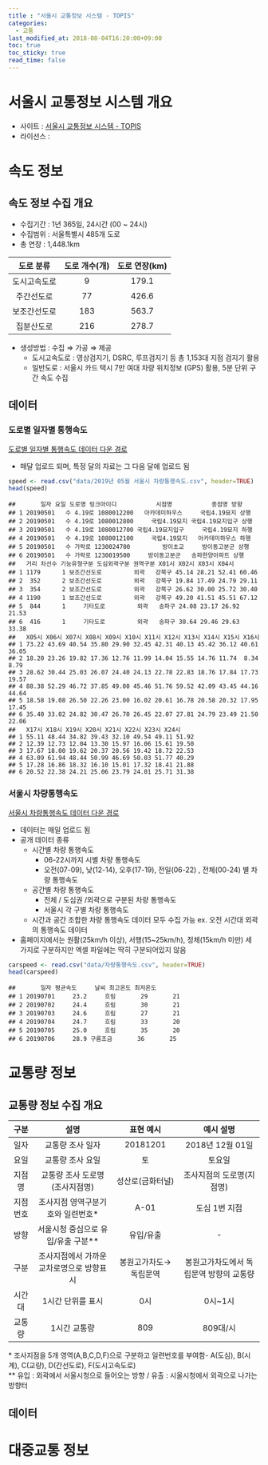 ```yaml
---
title : "서울시 교통정보 시스템 - TOPIS"
categories: 
  - 교통
last_modified_at: 2018-08-04T16:20:00+09:00
toc: true
toc_sticky: true
read_time: false
---
```


서울시 교통정보 시스템 개요
===========================

-   사이트 : [서울시 교통정보 시스템 - TOPIS](http://topis.seoul.go.kr/refRoom/openRefRoom_1.do)
-   라이선스 :

속도 정보
=========

속도 정보 수집 개요
-------------------

-   수집기간 : 1년 365일, 24시간 (00 ~ 24시)
-   수집범위 : 서울특별시 485개 도로
-   총 연장 : 1,448.1km

|   도로 분류  | 도로 개수(개) | 도로 연장(km) |
|:------------:|:-------------:|:-------------:|
| 도시고속도로 |       9       |     179.1     |
|  주간선도로  |       77      |     426.6     |
| 보조간선도로 |      183      |     563.7     |
|  집분산도로  |      216      |     278.7     |

-   생성방법 : 수집 ⇒ 가공 ⇒ 제공
    -   도시고속도로 : 영상검지기, DSRC, 루프검지기 등 총 1,153대 지점 검지기 활용
    -   일반도로 : 서울시 카드 택시 7만 여대 차량 위치정보 (GPS) 활용, 5분 단위 구간 속도 수집

데이터
------

### 도로별 일자별 통행속도

[도로별 일자별 통행속도 데이터 다운 경로](http://topis.seoul.go.kr/refRoom/openRefRoom_1_2.do)

-   매달 업로드 되며, 특정 달의 자료는 그 다음 달에 업로드 됨

``` r
speed <- read.csv("data/2019년 05월 서울시 차량통행속도.csv", header=TRUE)
head(speed)
```

    ##       일자 요일 도로명 링크아이디           시점명           종점명 방향
    ## 1 20190501   수 4.19로 1080012200   아카데미하우스     국립4.19묘지 상행
    ## 2 20190501   수 4.19로 1080012800     국립4.19묘지 국립4.19묘지입구 상행
    ## 3 20190501   수 4.19로 1080012700 국립4.19묘지입구     국립4.19묘지 하행
    ## 4 20190501   수 4.19로 1080012100     국립4.19묘지   아카데미하우스 하행
    ## 5 20190501   수 가락로 1230024700         방이초교     방이동고분군 상행
    ## 6 20190501   수 가락로 1230019500     방이동고분군   송파한양아파트 상행
    ##   거리 차선수 기능유형구분 도심외곽구분 권역구분 X01시 X02시 X03시 X04시
    ## 1 1179      1 보조간선도로         외곽   강북구 45.14 28.21 52.41 60.46
    ## 2  352      2 보조간선도로         외곽   강북구 19.84 17.49 24.79 29.11
    ## 3  354      2 보조간선도로         외곽   강북구 26.62 30.00 25.72 30.40
    ## 4 1190      1 보조간선도로         외곽   강북구 49.20 41.51 45.51 67.12
    ## 5  844      1     기타도로         외곽   송파구 24.08 23.17 26.92 21.53
    ## 6  416      1     기타도로         외곽   송파구 30.64 29.46 29.63 33.38
    ##   X05시 X06시 X07시 X08시 X09시 X10시 X11시 X12시 X13시 X14시 X15시 X16시
    ## 1 73.22 43.69 40.54 35.80 29.90 32.45 42.31 40.13 45.42 36.12 40.61 36.05
    ## 2 18.20 23.26 19.82 17.36 12.76 11.99 14.04 15.55 14.76 11.74  8.34  8.79
    ## 3 28.62 30.44 25.03 26.07 24.40 24.13 22.78 22.83 18.76 17.84 17.73 19.57
    ## 4 88.38 52.29 46.72 37.85 49.00 45.46 51.76 59.52 42.09 43.45 44.16 44.64
    ## 5 18.58 19.08 26.50 22.26 23.00 16.02 20.61 16.78 20.58 20.32 17.95 17.45
    ## 6 35.40 33.02 24.82 30.47 26.70 26.45 22.07 27.81 24.79 23.49 21.50 22.06
    ##   X17시 X18시 X19시 X20시 X21시 X22시 X23시 X24시
    ## 1 55.11 48.44 34.82 39.43 32.10 49.54 49.11 51.92
    ## 2 12.39 12.73 12.04 13.30 15.97 16.06 15.61 19.50
    ## 3 17.67 18.00 19.62 20.37 20.56 19.42 18.72 22.53
    ## 4 63.09 61.94 48.44 50.99 46.69 50.03 51.77 40.29
    ## 5 17.28 16.86 18.32 16.10 15.01 17.32 18.41 21.88
    ## 6 20.52 22.38 24.21 25.06 23.79 24.01 25.71 31.38

### 서울시 차량통행속도

[서울시 차량통행속도 데이터 다운 경로](http://topis.seoul.go.kr/refRoom/openRefRoom_1_3.do)

-   데이터는 매일 업로드 됨
-   공개 데이터 종류
    -   시간별 차량 통행속도
        -   06-22시까지 시별 차량 통행속도
        -   오전(07-09), 낮(12-14), 오후(17-19), 전일(06-22) , 전체(00-24) 별 차량 통행속도
    -   공간별 차량 통행속도
        -   전체 / 도심권 /외곽으로 구분된 차량 통행속도
        -   서울시 각 구별 차량 통행속도
    -   시간과 공간 조합한 차량 통행속도 데이터 모두 수집 가능 ex. 오전 시간대 외곽의 통행속도 데이터
-   홈페이지에서는 원활(25km/h 이상), 서행(15~25km/h), 정체(15km/h 미만) 세 가지로 구분하지만 엑셀 파일에는 딱히 구분되어있지 않음

``` r
carspeed <- read.csv("data/차량통행속도.csv", header=TRUE)
head(carspeed)
```

    ##       일자 평균속도     날씨 최고온도 최저온도
    ## 1 20190701     23.2     흐림       29       21
    ## 2 20190702     24.4     흐림       30       21
    ## 3 20190703     24.6     흐림       27       21
    ## 4 20190704     24.7     흐림       33       20
    ## 5 20190705     25.0     흐림       35       20
    ## 6 20190706     28.9 구름조금       36       25

교통량 정보
===========

교통량 정보 수집 개요
---------------------

|   구분   |                    설명                   |       표현 예시       |                예시 설명                |
|:--------:|:-----------------------------------------:|:---------------------:|:---------------------------------------:|
|   일자   |              교통량 조사 일자             |        20181201       |             2018년 12월 01일            |
|   요일   |              교통량 조사 요일             |           토          |                  토요일                 |
|  지점명  |       교통량 조사 도로명(조사지점명)      |    성산로(금화터널)   |        조사지점의 도로명(지점명)        |
| 지점번호 |     조사지점 영역구분기호와 일련번호\*    |          A-01         |              도심 1번 지점              |
|   방향   |    서울시청 중심으로 유입/유출 구분\*\*   |       유입/유출       |                    -                    |
|   구분   | 조사지점에서 가까운 교차로명으로 방향표시 | 봉원고가차도→독립문역 | 봉원고가차도에서 독립문역 방향의 교통량 |
|  시간대  |             1시간 단위를 표시             |          0시          |                 0시~1시                 |
|  교통량  |                1시간 교통량               |          809          |                 809대/시                |

\* 조사지점을 5개 영역(A,B,C,D,F)으로 구분하고 일련번호를 부여함- A(도심), B(시계), C(교량), D(간선도로), F(도시고속도로) <br> \*\* 유입 : 외곽에서 서울시청으로 들어오는 방향 / 유출 : 시울시청에서 외곽으로 나가는 방향터

데이터
------

대중교통 정보
=============
